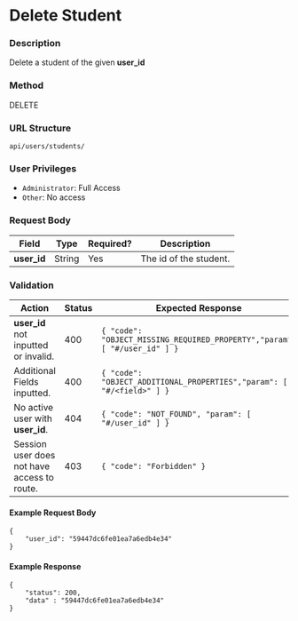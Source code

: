 Delete Student
===
### Description
Delete a student of the given **user_id**

### Method
DELETE

### URL Structure
`api/users/students/`

### User Privileges
* `Administrator`: Full Access
* `Other`: No access

### Request Body
| Field          | Type   | Required? | Description                        |
|----------------|--------|-----------|------------------------------------|
| **user_id**    | String | Yes       | The id of the student.             |


### Validation
| Action                                       | Status | Expected Response                                                         |
|----------------------------------------------|--------|---------------------------------------------------------------------------|
| **user_id** not inputted or invalid.         | 400    | `{ "code": "OBJECT_MISSING_REQUIRED_PROPERTY","param": [ "#/user_id" ] }` |
| Additional Fields inputted.                  | 400    | `{ "code": "OBJECT_ADDITIONAL_PROPERTIES","param": [ "#/<field>" ] }`     |
| No active user with **user_id**.             | 404    | `{ "code": "NOT_FOUND", "param": [ "#/user_id" ] }`                       |
| Session user does not have access to route.  | 403    | `{ "code": "Forbidden" }`                                                 |

#### Example Request Body
```
{
    "user_id": "59447dc6fe01ea7a6edb4e34"
}
```
#### Example Response
```
{
    "status": 200,
    "data" : "59447dc6fe01ea7a6edb4e34"
}
```
